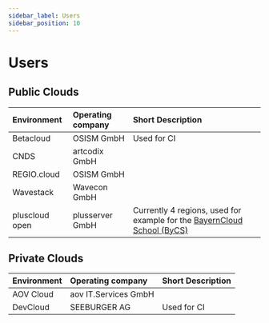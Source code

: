 ```yaml
---
sidebar_label: Users
sidebar_position: 10
---
```

# Users

## Public Clouds

| Environment    | Operating company    | Short Description                                                                                         |
|:---------------|:---------------------|:----------------------------------------------------------------------------------------------------------|
| Betacloud      | OSISM GmbH           | Used for CI                                                                                               |
| CNDS           | artcodix GmbH        |                                                                                                           |
| REGIO.cloud    | OSISM GmbH           |                                                                                                           |
| Wavestack      | Wavecon GmbH         |                                                                                                           |
| pluscloud open | plusserver GmbH      | Currently 4 regions, used for example for the [BayernCloud School (ByCS)](https://www.bycs.de/index.html) |

## Private Clouds

| Environment    | Operating company    | Short Description                       |
|:---------------|:---------------------|:----------------------------------------|
| AOV Cloud      | aov IT.Services GmbH |                                         |
| DevCloud       | SEEBURGER AG         | Used for CI                             |
